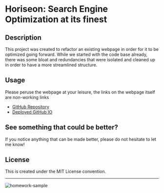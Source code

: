 # Horiseon: Search Engine Optimization at its finest

## Description

This project was created to refactor an existing webpage in order for it to be optimized going forward. 
While we started with the code base already, there was some bloat and redundancies that were isolated and cleaned up in order to have a more streamlined structure.

## Usage

Please peruse the webpage at your leisure, the links on the webpage itself are non-working links

* [GitHub Repository](https://github.com/DigitallyIntrinsic/horiseon-refactoring)
* [Deployed GitHub IO](https://digitallyintrinsic.github.io/horiseon-refactoring/)

## See something that could be better?

If you notice anything that can be made better, please do not hesitate to let me know!

## License

This is created under the MIT License convention.

---

![homework-sample](https://github.com/DigitallyIntrinsic/horiseon-refactoring/assets/139934612/3b30a6c5-5385-4c2b-845f-479f8aa2cc6d)
